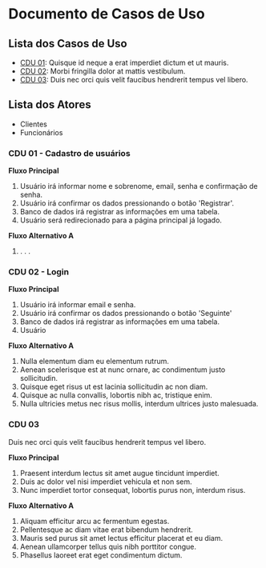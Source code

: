 # Documento de Casos de Uso

## Lista dos Casos de Uso

 - [CDU 01](#CDU-01): Quisque id neque a erat imperdiet dictum et ut mauris.
 - [CDU 02](#CDU-02): Morbi fringilla dolor at mattis vestibulum.
 - [CDU 03](#CDU-03): Duis nec orci quis velit faucibus hendrerit tempus vel libero.


## Lista dos Atores

 - Clientes
 - Funcionários

### CDU 01 - Cadastro de usuários

**Fluxo Principal**

1. Usuário irá informar nome e sobrenome, email, senha e confirmação de senha.
2. Usuário irá confirmar os dados pressionando o botão 'Registrar'.
3. Banco de dados irá registrar as informações em uma tabela.
4. Usuário será redirecionado para a página principal já logado.

**Fluxo Alternativo A**

1. . . .

### CDU 02 - Login

**Fluxo Principal**

1. Usuário irá informar email e senha.
2. Usuário irá confirmar os dados pressionando o botão 'Seguinte'                                         
3. Banco de dados irá registrar as informações em uma tabela.
4. Usuário

**Fluxo Alternativo A**

1. Nulla elementum diam eu elementum rutrum.
2. Aenean scelerisque est at nunc ornare, ac condimentum justo sollicitudin.
3. Quisque eget risus ut est lacinia sollicitudin ac non diam.
4. Quisque ac nulla convallis, lobortis nibh ac, tristique enim.
5. Nulla ultricies metus nec risus mollis, interdum ultrices justo malesuada.

### CDU 03

Duis nec orci quis velit faucibus hendrerit tempus vel libero.

**Fluxo Principal**

1. Praesent interdum lectus sit amet augue tincidunt imperdiet.
2. Duis ac dolor vel nisi imperdiet vehicula et non sem.
3. Nunc imperdiet tortor consequat, lobortis purus non, interdum risus.

**Fluxo Alternativo A**

1. Aliquam efficitur arcu ac fermentum egestas.
2. Pellentesque ac diam vitae erat bibendum hendrerit.
3. Mauris sed purus sit amet lectus efficitur placerat et eu diam.
4. Aenean ullamcorper tellus quis nibh porttitor congue.
5. Phasellus laoreet erat eget condimentum dictum.
